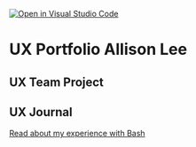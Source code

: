 [![Open in Visual Studio Code](https://classroom.github.com/assets/open-in-vscode-f059dc9a6f8d3a56e377f745f24479a46679e63a5d9fe6f495e02850cd0d8118.svg)](https://classroom.github.com/online_ide?assignment_repo_id=6804891&assignment_repo_type=AssignmentRepo)
# UX Portfolio Allison Lee


## UX Team Project


## UX Journal

[Read about my experience with Bash](j01/)
